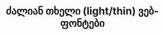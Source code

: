 ---
title: ძალიან თხელი (light/thin) ვებ-ფონტები
priority: 15
layout: collection
active: collections
fonts: ['ALKBasri-Light', 'ArchyEDT-Thin']
---